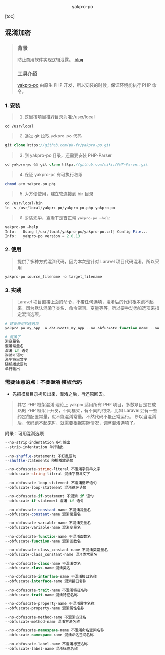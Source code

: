 <center>yakpro-po</center>





[toc]









## 混淆加密

> ### 背景
>
> 防止商用软件实现逻辑泄露。 [blog](https://learnku.com/articles/65068)
>
> ### 工具介绍
>
> [yakpro-po](https://github.com/pk-fr/yakpro-po) 由原生 PHP 开发，所以安装的时候，保证环境能执行 PHP 命令。







### 1. 安装

> 1. 这里按项目推荐目录为准:/user/local

```shell
cd /usr/local
```

> 2. 通过 git 拉取 yakpro-po 代码

```php
git clone https://github.com/pk-fr/yakpro-po.git
```

> 3. 到 yakpro-po 目录，还需要安装 PHP-Parser

```php
cd yakpro-po && git clone https://github.com/nikic/PHP-Parser.git
```

> 4. 保证 yakpro-po 有可执行权限

```php
chmod a+x yakpro-po.php
```

> 5. 为方便使用，建立软连接到 bin 目录

```php
cd /usr/local/bin
ln -s /usr/local/yakpro-po/yakpro-po.php yakpro-po
```

> 6. 安装完毕，查看下是否正常 `yakpro-po –help`

```php
yakpro-po –help
Info:   Using [/usr/local/yakpro-po/yakpro-po.cnf] Config File...
Info:   yakpro-po version = 2.0.13
```



### 2. 使用

> 提供了多种方式混淆代码，因为本次是针对 Laravel 项目代码混淆，所以采用

```php
yakpro-po source_filename -o target_filename
```









### 3. 实践

> Laravel 项目直接上面的命令，不带任何选项，混淆后的代码根本跑不起来，因为默认混淆了类名、命令空间、变量等等，所以要手动添加选项来指定混淆选项。

```php
# 建议使用的选选项
yakpro-po my_app -o obfuscate_my_app --no-obfuscate-function-name --no-obfuscate-class_constant-name --no-obfuscate-class-name --no-obfuscate-interface-name --no-obfuscate-trait-name --no-obfuscate-property-name --no-obfuscate-method-name --no-obfuscate-namespace-name --no-obfuscate-label-name
```

```php
# 混淆了
淆变量名
混淆常量名
混淆 if 语句
淆循环语句
淆字符串文字
随机播放语句
单行输出
```

### 需要注意的点：不要混淆 模板代码

- 先把模板目录拷贝出来，混淆之后，再还原回去。



>  其它 PHP 框架混淆
> 理论上 yakpro 适用所有 PHP 项目，多数项目是在成熟的 PHP 框架下开发，不同框架，有不同的约束，比如 Laravel 会有一些约定的配置常量，就不能混淆常量，不然代码不能正常运行。
> 所以当混淆后，代码跑不起来时，就需要根据实际情况，调整混淆选项了。

附录：可用混淆选项

```php
--no-strip-indentation 多行输出
--strip-indentation 单行输出

--no-shuffle-statements 不打乱语句
--shuffle-statements 随机播放语句

--no-obfuscate-string-literal 不混淆字符串文字
--obfuscate-string-literal 混淆字符串文字

--no-obfuscate-loop-statement 不混淆循环语句
--obfuscate-loop-statement 混淆循环语句

--no-obfuscate-if-statement 不混淆 if 语句
--obfuscate-if-statement 混淆 if 语句

--no-obfuscate-constant-name 不混淆常量名
--obfuscate-constant-name 混淆常量名

--no-obfuscate-variable-name 不混淆变量名
--obfuscate-variable-name 混淆变量名

--no-obfuscate-function-name 不混淆函数名
--obfuscate-function-name 混淆函数名

--no-obfuscate-class_constant-name 不混淆类常量名
--obfuscate-class_constant-name 混淆类常量名

--no-obfuscate-class-name 不混淆类名
--obfuscate-class-name 混淆类名

--no-obfuscate-interface-name 不混淆接口名称
--obfuscate-interface-name 混淆接口名称

--no-obfuscate-trait-name 不混淆特征名称
--obfuscate-trait-name 混淆特征名称

--no-obfuscate-property-name 不混淆属性名称
--obfuscate-property-name 混淆属性名称

--no-obfuscate-method-name 不混淆方法名
--obfuscate-method-name 混淆方法名称

--no-obfuscate-namespace-name 不混淆命名空间名称
--obfuscate-namespace-name 混淆命名空间名称

--no-obfuscate-label-name 不混淆标签名称
--obfuscate-label-name 混淆标签名称
```





